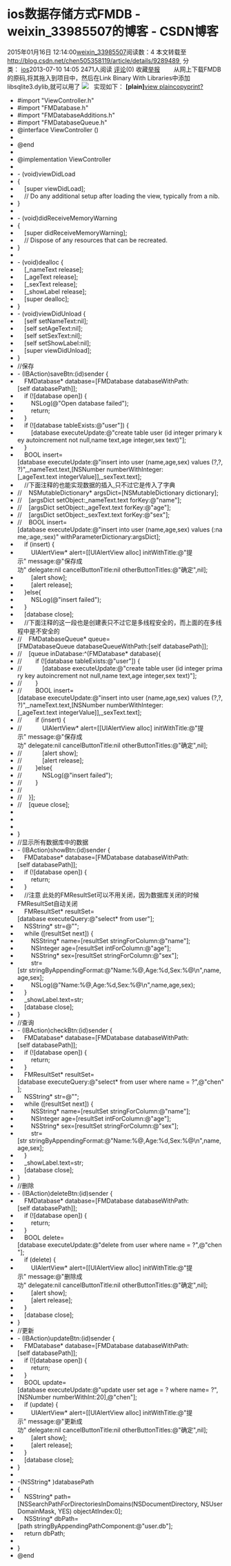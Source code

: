 # ios数据存储方式FMDB - weixin_33985507的博客 - CSDN博客
2015年01月16日 12:14:00[weixin_33985507](https://me.csdn.net/weixin_33985507)阅读数：4
本文转载至 http://blog.csdn.net/chen505358119/article/details/9289489 
分类： [ios](http://blog.csdn.net/chen505358119/article/category/1441493)2013-07-10 14:05 2471人阅读 [评论](http://blog.csdn.net/chen505358119/article/details/9289489#comments)(0) 收藏[举报](http://blog.csdn.net/chen505358119/article/details/9289489#report)
       从网上下载FMDB的原码,将其拖入到项目中，然后在Link Binary With Libraries中添加libsqlite3.dylib,就可以用了
![](https://img-blog.csdn.net/20130710140409734?watermark/2/text/aHR0cDovL2Jsb2cuY3Nkbi5uZXQvY2hlbjUwNTM1ODExOQ==/font/5a6L5L2T/fontsize/400/fill/I0JBQkFCMA==/dissolve/70/gravity/Center)
  实现如下：
**[plain]**[view plain](http://blog.csdn.net/chen505358119/article/details/9289489)[copy](http://blog.csdn.net/chen505358119/article/details/9289489)[print](http://blog.csdn.net/chen505358119/article/details/9289489)[?](http://blog.csdn.net/chen505358119/article/details/9289489)
- #import "ViewController.h"  
- #import "FMDatabase.h"  
- #import "FMDatabaseAdditions.h"  
- #import "FMDatabaseQueue.h"  
- @interface ViewController ()  
- 
- @end  
- 
- @implementation ViewController  
- 
- - (void)viewDidLoad  
- {  
-     [super viewDidLoad];  
-     // Do any additional setup after loading the view, typically from a nib.  
- }  
- 
- - (void)didReceiveMemoryWarning  
- {  
-     [super didReceiveMemoryWarning];  
-     // Dispose of any resources that can be recreated.  
- }  
- 
- - (void)dealloc {  
-     [_nameText release];  
-     [_ageText release];  
-     [_sexText release];  
-     [_showLabel release];  
-     [super dealloc];  
- }  
- - (void)viewDidUnload {  
-     [self setNameText:nil];  
-     [self setAgeText:nil];  
-     [self setSexText:nil];  
-     [self setShowLabel:nil];  
-     [super viewDidUnload];  
- }  
- //保存  
- - (IBAction)saveBtn:(id)sender {  
-     FMDatabase* database=[FMDatabase databaseWithPath:[self databasePath]];  
-     if (![database open]) {  
-         NSLog(@"Open database failed");  
-         return;  
-     }  
-     if (![database tableExists:@"user"]) {  
-         [database executeUpdate:@"create table user (id integer primary key autoincrement not null,name text,age integer,sex text)"];  
-     }  
-     BOOL insert=[database executeUpdate:@"insert into user (name,age,sex) values (?,?,?)",_nameText.text,[NSNumber numberWithInteger:[_ageText.text integerValue]],_sexText.text];  
-     //下面注释的也能实现数据的插入,只不过它是传入了字典  
- //    NSMutableDictionary* argsDict=[NSMutableDictionary dictionary];  
- //    [argsDict setObject:_nameText.text forKey:@"name"];  
- //    [argsDict setObject:_ageText.text forKey:@"age"];  
- //    [argsDict setObject:_sexText.text forKey:@"sex"];  
- //    BOOL insert=[database executeUpdate:@"insert into user (name,age,sex) values (:name,:age,:sex)" withParameterDictionary:argsDict];  
-     if (insert) {  
-         UIAlertView* alert=[[UIAlertView alloc] initWithTitle:@"提示" message:@"保存成功" delegate:nil cancelButtonTitle:nil otherButtonTitles:@"确定",nil];  
-         [alert show];  
-         [alert release];  
-     }else{  
-         NSLog(@"insert failed");  
-     }  
-     [database close];  
-     //下面注释的这一段也是创建表只不过它是多线程安全的，而上面的在多线程中是不安全的  
- //    FMDatabaseQueue* queue=[FMDatabaseQueue databaseQueueWithPath:[self databasePath]];  
- //    [queue inDatabase:^(FMDatabase* database){  
- //        if (![database tableExists:@"user"]) {  
- //            [database executeUpdate:@"create table user (id integer primary key autoincrement not null,name text,age integer,sex text)"];  
- //        }  
- //        BOOL insert=[database executeUpdate:@"insert into user (name,age,sex) values (?,?,?)",_nameText.text,[NSNumber numberWithInteger:[_ageText.text integerValue]],_sexText.text];  
- //        if (insert) {  
- //            UIAlertView* alert=[[UIAlertView alloc] initWithTitle:@"提示" message:@"保存成功" delegate:nil cancelButtonTitle:nil otherButtonTitles:@"确定",nil];  
- //            [alert show];  
- //            [alert release];  
- //        }else{  
- //            NSLog(@"insert failed");  
- //        }  
- //  
- //    }];  
- //    [queue close];  
- 
- 
- 
- }  
- //显示所有数据库中的数据  
- - (IBAction)showBtn:(id)sender {  
-     FMDatabase* database=[FMDatabase databaseWithPath:[self databasePath]];  
-     if (![database open]) {  
-         return;  
-     }  
-     //注意 此处的FMResultSet可以不用关闭，因为数据库关闭的时候FMResultSet自动关闭  
-     FMResultSet* resultSet=[database executeQuery:@"select* from user"];  
-     NSString* str=@"";  
-     while ([resultSet next]) {  
-         NSString* name=[resultSet stringForColumn:@"name"];  
-         NSInteger age=[resultSet intForColumn:@"age"];  
-         NSString* sex=[resultSet stringForColumn:@"sex"];  
-         str=[str stringByAppendingFormat:@"Name:%@,Age:%d,Sex:%@\n",name,age,sex];  
-         NSLog(@"Name:%@,Age:%d,Sex:%@\n",name,age,sex);  
-     }  
-     _showLabel.text=str;  
-     [database close];  
- }  
- //查询  
- - (IBAction)checkBtn:(id)sender {  
-     FMDatabase* database=[FMDatabase databaseWithPath:[self databasePath]];  
-     if (![database open]) {  
-         return;  
-     }  
-     FMResultSet* resultSet=[database executeQuery:@"select* from user where name = ?",@"chen"];  
-     NSString* str=@"";  
-     while ([resultSet next]) {  
-         NSString* name=[resultSet stringForColumn:@"name"];  
-         NSInteger age=[resultSet intForColumn:@"age"];  
-         NSString* sex=[resultSet stringForColumn:@"sex"];  
-         str=[str stringByAppendingFormat:@"Name:%@,Age:%d,Sex:%@\n",name,age,sex];  
-     }  
-     _showLabel.text=str;  
-     [database close];  
- }  
- //删除  
- - (IBAction)deleteBtn:(id)sender {  
-     FMDatabase* database=[FMDatabase databaseWithPath:[self databasePath]];  
-     if (![database open]) {  
-         return;  
-     }  
-     BOOL delete=[database executeUpdate:@"delete from user where name = ?",@"chen"];  
-     if (delete) {  
-         UIAlertView* alert=[[UIAlertView alloc] initWithTitle:@"提示" message:@"删除成功" delegate:nil cancelButtonTitle:nil otherButtonTitles:@"确定",nil];  
-         [alert show];  
-         [alert release];  
-     }  
-     [database close];  
- }  
- //更新  
- - (IBAction)updateBtn:(id)sender {  
-     FMDatabase* database=[FMDatabase databaseWithPath:[self databasePath]];  
-     if (![database open]) {  
-         return;  
-     }  
-     BOOL update=[database executeUpdate:@"update user set age = ? where name= ?",[NSNumber numberWithInt:20],@"chen"];  
-     if (update) {  
-         UIAlertView* alert=[[UIAlertView alloc] initWithTitle:@"提示" message:@"更新成功" delegate:nil cancelButtonTitle:nil otherButtonTitles:@"确定",nil];  
-         [alert show];  
-         [alert release];  
-     }  
-     [database close];  
- }  
- 
- -(NSString* )databasePath  
- {  
-     NSString* path=[NSSearchPathForDirectoriesInDomains(NSDocumentDirectory, NSUserDomainMask, YES) objectAtIndex:0];  
-     NSString* dbPath=[path stringByAppendingPathComponent:@"user.db"];  
-     return dbPath;  
- 
- }  
- @end  

